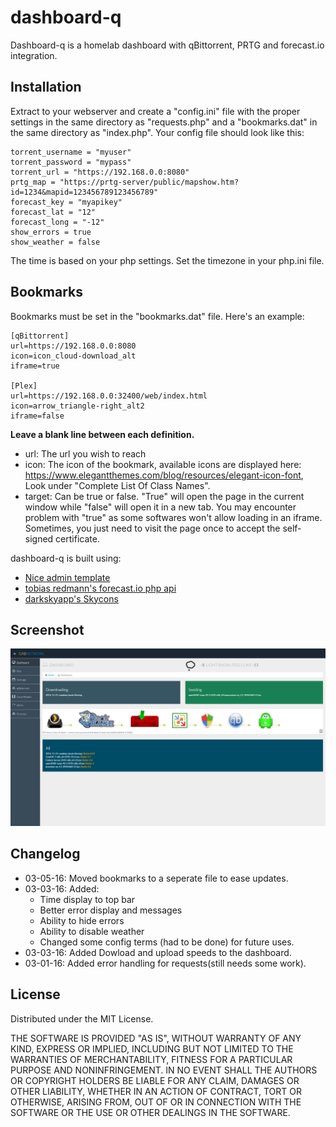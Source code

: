 # dashboard-q

Dashboard-q is a homelab dashboard with qBittorrent, PRTG and forecast.io integration.

## Installation

Extract to your webserver and create a "config.ini" file with the proper settings in the same directory as "requests.php" and a "bookmarks.dat" in the same directory as "index.php".
Your config file should look like this: 

	torrent_username = "myuser"
	torrent_password = "mypass"	
	torrent_url = "https://192.168.0.0:8080"
	prtg_map = "https://prtg-server/public/mapshow.htm?id=1234&mapid=123456789123456789"
	forecast_key = "myapikey"
	forecast_lat = "12"
	forecast_long = "-12"
	show_errors = true
	show_weather = false

The time is based on your php settings. Set the timezone in your php.ini file.

## Bookmarks

Bookmarks must be set in the "bookmarks.dat" file. Here's an example:

    [qBittorrent]
	url=https://192.168.0.0:8080
	icon=icon_cloud-download_alt
	iframe=true
	
	[Plex]
	url=https://192.168.0.0:32400/web/index.html
	icon=arrow_triangle-right_alt2
	iframe=false
	
**Leave a blank line between each definition.**
	
 * url: The url you wish to reach
 * icon: The icon of the bookmark, available icons are displayed here: https://www.elegantthemes.com/blog/resources/elegant-icon-font, Look under "Complete List Of Class Names".
 * target: Can be true or false. "True" will open the page in the current window while "false" will open it in a new tab. You may encounter problem with "true" as some softwares won't allow loading in an iframe. Sometimes, you just need to visit the page once to accept the self-signed certificate.
	
	
dashboard-q is built using:
 * [Nice admin template](http://bootstraptaste.com/nice-admin-bootstrap-admin-html-template/?download=true)
 * [tobias redmann's forecast.io php api](https://github.com/tobias-redmann/forecast.io-php-api)
 * [darkskyapp's Skycons](https://github.com/darkskyapp/skycons)


## Screenshot

![Not found](/screenshots/home.png?raw=true "Optional Title")

## Changelog

 * 03-05-16: Moved bookmarks to a seperate file to ease updates.
 * 03-03-16: Added:
   * Time display to top bar
   * Better error display and messages
   * Ability to hide errors
   * Ability to disable weather
   * Changed some config terms (had to be done) for future uses.
 * 03-03-16: Added Dowload and upload speeds to the dashboard.
 * 03-01-16: Added error handling for requests(still needs some work).
 
## License
Distributed under the MIT License.

THE SOFTWARE IS PROVIDED "AS IS", WITHOUT WARRANTY OF ANY KIND, EXPRESS OR IMPLIED, INCLUDING BUT NOT LIMITED TO THE WARRANTIES OF MERCHANTABILITY, FITNESS FOR A PARTICULAR PURPOSE AND NONINFRINGEMENT. IN NO EVENT SHALL THE AUTHORS OR COPYRIGHT HOLDERS BE LIABLE FOR ANY CLAIM, DAMAGES OR OTHER LIABILITY, WHETHER IN AN ACTION OF CONTRACT, TORT OR OTHERWISE, ARISING FROM, OUT OF OR IN CONNECTION WITH THE SOFTWARE OR THE USE OR OTHER DEALINGS IN THE SOFTWARE.
